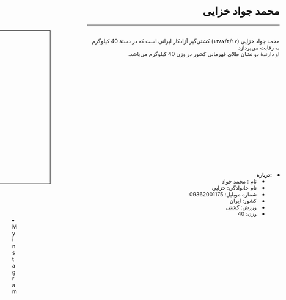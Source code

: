 
<html>
    <head>
        <link type="text/css" rel="stylesheet" href="01.css"/>
        <style>.image{
    width: 400px;
    height: 400px;
    background-image: url(01.jpg);
    margin-right: 600px;
    padding: 0;
    border: 1px solid black;
    vertical-align: middle;
    margin:center;
}
.p{
    margin-top: -400px;
}
.a{
    margin-right: 750px;
    margin-top: 10px;
}
.about{
    margin-top:300px;
}
#ins{
    margin-right: 700px;
}
a{
    text-decoration:none;
    color:black;
}
a:hover{
    color: red;
} 
@media (max-width:300px){
     #ins{
           width: 10px;
          }
        }
        </style>
    </head>
    <body dir="rtl">
        <h1>محمد جواد خزایی</h1><hr>
        <div class="image"></div>
        <p class="p">
            <br>محمد جواد خزایی (۱۳۸۷/۲/۱۷) کشتی‌گیر آزادکار ایرانی است که در دستهٔ 40 کیلوگرم به رقابت می‌پردازد
            <br>او دارندهٔ دو نشان طلای قهرمانی کشور در وزن 40 کیلوگرم می‌باشد.
        </p>
        <div class="about">        
            <dt >
                <li><strong>:درباره</strong></li>
            </dt>
            <dd>
                <li>نام : محمد جواد </li>
                <li>نام خانوادگی:  خزایی</li>
                <li>شماره موبایل: 09362001175</li>
                <li>کشور: ایران</li>
                <li>ورزش: کشتی‌</li>
                <li> وزن: 40</li>
            </dd>
        </div>
        <li dir="ltr" id="ins"><a target="blank" href="https://www.instagram.com/javad.khazaiii/">Myinstagram</a></li>
    </body>
</html>

